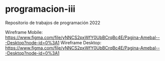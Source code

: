 # programacion-iii
Repositorio de trabajos de programación 2022

Wireframe Mobile: https://www.figma.com/file/yNNCS2pxWfY0UbBCrqBc4E/Pagina-Amebal---Desktop?node-id=0%3A1 
Wireframe Desktop: https://www.figma.com/file/yNNCS2pxWfY0UbBCrqBc4E/Pagina-Amebal---Desktop?node-id=0%3A1

